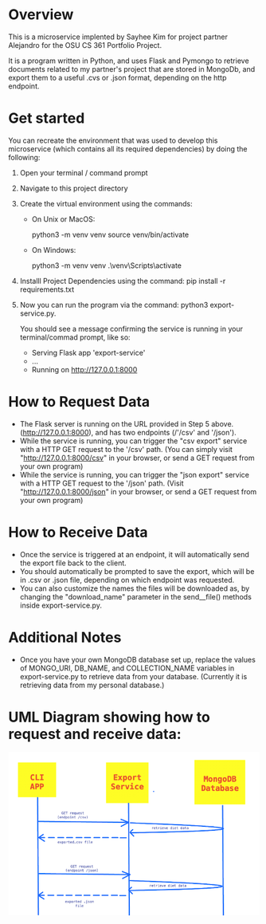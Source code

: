 # Overview

This is a microservice implented by Sayhee Kim for project partner Alejandro
for the OSU CS 361 Portfolio Project.

It is a program written in Python, and uses Flask and Pymongo to retrieve documents related
to my partner's project that are stored in MongoDb, and export them to a useful .cvs or .json
format, depending on the http endpoint.

# Get started

You can recreate the environment that was used to develop this microservice
(which contains all its required dependencies) by doing the following:

1.  Open your terminal / command prompt
2.  Navigate to this project directory
3.  Create the virtual environment using the commands:

    -   On Unix or MacOS:

        python3 -m venv venv
        source venv/bin/activate

    -   On Windows:

        python3 -m venv venv
        .\venv\Scripts\activate

4.  Installl Project Dependencies using the command:
    pip install -r requirements.txt

5.  Now you can run the program via the command:
    python3 export-service.py.

    You should see a message confirming the service is running in your terminal/commad prompt, like so:

    -   Serving Flask app 'export-service'
    -   ...
    -   Running on http://127.0.0.1:8000

# How to Request Data

-   The Flask server is running on the URL provided in Step 5 above. (http://127.0.0.1:8000), and has two endpoints (/'/csv' and '/json').
-   While the service is running, you can trigger the "csv export" service with a HTTP GET request to the '/csv' path.
    (You can simply visit "http://127.0.0.1:8000/csv" in your browser, or send a GET request from your own program)
-   While the service is running, you can trigger the "json export" service with a HTTP GET request to the '/json' path. (Visit "http://127.0.0.1:8000/json" in your browser, or send a GET request from your own program)

# How to Receive Data

-   Once the service is triggered at an endpoint, it will automatically send the export file back to the client.
-   You should automatically be prompted to save the export, which will be in .csv or .json file, depending on which endpoint was requested.
-   You can also customize the names the files will be downloaded as, by changing the "download_name" parameter in the send\_\_file() methods inside export-service.py.

# Additional Notes

-   Once you have your own MongoDB database set up, replace the values of MONGO_URI, DB_NAME, and COLLECTION_NAME variables in export-service.py to retrieve data from your database. (Currently it is retrieving data from my personal database.)

# UML Diagram showing how to request and receive data:

![UML diagram](./UML.png)
